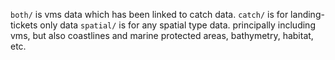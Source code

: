 `both/` is vms data which has been linked to catch data. 
`catch/` is for landing-tickets only data
`spatial/` is for any spatial type data. principally including vms, but also coastlines and marine protected areas, bathymetry, habitat, etc. 